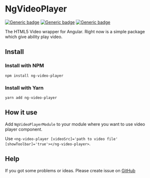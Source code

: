 # NgVideoPlayer
[![Generic badge](https://img.shields.io/github/license/BlackTafita/angular-video-player?style=flat-square)](https://www.npmjs.com/package/ng-video-player)
[![Generic badge](https://img.shields.io/npm/v/ng-video-player)](https://www.npmjs.com/package/ng-video-player)
[![Generic badge](https://img.shields.io/npm/dw/ng-video-player)](https://www.npmjs.com/package/ng-video-player)

The HTML5 Video wrapper for Angular.
Right now is a simple package which give ability play video.
## Install
### Install with NPM
``` npm install ng-video-player ```

### Install with Yarn
```yarn add ng-video-player```
## How it use
Add `NgVideoPlayerModule` to your module where you want to use video player component.

Use `<ng-video-player [videoSrc]='path to video file'
[showToolbar]='true'></ng-video-player>`.

## Help
If you got some problems or ideas. Please create issue on [GitHub](https://github.com/BlackTafita/angular-video-player)
